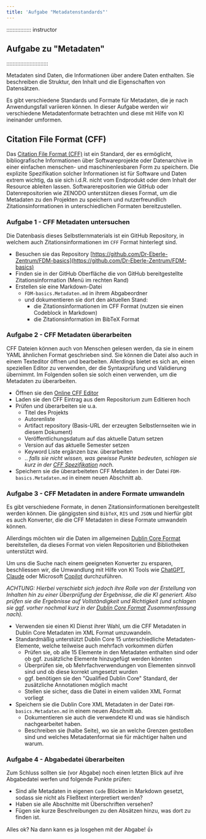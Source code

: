 ```yaml
---
title: 'Aufgabe "Metadatenstandards"'
---
```


:::::::::::::::: instructor
## Aufgabe zu "Metadaten"
:::::::::::::::::::::::::::

Metadaten sind Daten, die Informationen über andere Daten enthalten. 
Sie beschreiben die Struktur, den Inhalt und die Eigenschaften von Datensätzen.

Es gibt verschiedene Standards und Formate für Metadaten, die je nach Anwendungsfall variieren können.
In dieser Aufgabe werden wir verschiedene Metadatenformate betrachten und diese mit Hilfe von KI ineinander umformen.

## Citation File Format (CFF)

Das [Citation File Format (CFF)](https://citation-file-format.github.io/) ist ein Standard, der es ermöglicht, bibliografische Informationen über Softwareprojekte oder Datenarchive in einer einfachen menschen- und maschinenlesbaren Form zu speichern.
Die explizite Spezifikation solcher Informationen ist für Software und Daten extrem wichtig, da sie sich i.d.R. nicht vom Endprodukt oder dem Inhalt der Resource ableiten lassen.
Softwarerepositorien wie GitHub oder Datenrepositorien wie ZENODO unterstützen dieses Format, um die Metadaten zu den Projekten zu speichern und nutzerfreundlich Zitationsinformationen in unterschiedlichen Formaten bereitzustellen.

### Aufgabe 1 - CFF Metadaten untersuchen

Die Datenbasis dieses Selbstlernmaterials ist ein GitHub Repository, in welchem auch Zitationsinformationen im `CFF` Format hinterlegt sind.

- Besuchen sie das Repository [https://github.com/Dr-Eberle-Zentrum/FDM-basics](https://github.com/Dr-Eberle-Zentrum/FDM-basics)
- Finden sie in der GitHub Oberfläche die von GitHub bereitgestellte Zitationsinformation (Menü im rechten Rand)
- Erstellen sie eine Markdown-Datei 
  - `FDM-basics.Metadaten.md` in ihrem Abgabeordner 
  - und dokumentieren sie dort den aktuellen Stand:
    - die Zitationsinformationen im CFF Format (nutzen sie einen Codeblock in Markdown)
    - die Zitationsinformation im BibTeX Format


### Aufgabe 2 - CFF Metadaten überarbeiten

CFF Dateien können auch von Menschen gelesen werden, da sie in einem YAML ähnlichen Format geschrieben sind.
Sie können die Datei also auch in einem Texteditor öffnen und bearbeiten.
Allerdings bietet es sich an, einen speziellen Editor zu verwenden, der die Syntaxprüfung und Validierung übernimmt.
Im Folgenden sollen sie solch einen verwenden, um die Metadaten zu überarbeiten.

- Öffnen sie den [Online CFF Editor](https://citation-file-format.github.io/cff-initializer-javascript/#/)
- Laden sie den CFF Eintrag aus dem Repositorium zum Editieren hoch
- Prüfen und überarbeiten sie u.a.
  - Titel des Projekts
  - Autorenliste
  - Artifact repository (Basis-URL der erzeugten Selbstlernseiten wie in diesem Dokument)
  - Veröffentlichungsdatum auf das aktuelle Datum setzen
  - Version auf das aktuelle Semester setzen
  - Keyword Liste ergänzen bzw. überarbeiten
  - .. *falls sie nicht wissen, was gewisse Punkte bedeuten, schlagen sie kurz in der [CFF Spezifikation](https://github.com/citation-file-format/citation-file-format/blob/main/schema-guide.md#index) nach*.
- Speichern sie die überarbeiteten CFF Metadaten in der Datei `FDM-basics.Metadaten.md` in einem neuen Abschnitt ab.


### Aufgabe 3 - CFF Metadaten in andere Formate umwandeln

Es gibt verschiedene Formate, in denen Zitationsinformationen bereitgestellt werden können.
Die gängigsten sind `BibTeX`, `RIS` und `JSON` und hierfür gibt es auch Konverter, die die CFF Metadaten in diese Formate umwandeln können.

Allerdings möchten wir die Daten im allgemeinen [Dublin Core Format](https://www.glomas.de/glossar/dublin-core) bereitstellen, da dieses Format von vielen Repositorien und Bibliotheken unterstützt wird.

Um uns die Suche nach einem geeigneten Konverter zu ersparen, beschliessen wir, die Umwandlung mit Hilfe von KI Tools wie [ChatGPT](https://chat.openai.com/), [Claude](https://claude.ai/) oder Microsoft [Copilot](https://www.microsoft.com/en-us/microsoft-365/copilot) durchzuführen.

*ACHTUNG: Hierbei verschiebt sich jedoch ihre Rolle von der Erstellung von Inhalten hin zu einer Überprüfung der Ergebnisse, die die KI generiert.
Also prüfen sie die Ergebnisse auf Vollständigkeit und Richtigkeit (und schlagen sie ggf. vorher nochmal kurz in der [Dublin Core Format](https://www.glomas.de/glossar/dublin-core) Zusammenfassung nach).*

- Verwenden sie einen KI Dienst ihrer Wahl, um die CFF Metadaten in Dublin Core Metadaten im XML Format umzuwandeln.
- Standardmäßig unterstützt Dublin Core 15 unterschiedliche Metadaten-Elemente, welche teilweise auch mehrfach vorkommen dürfen
  - Prüfen sie, ob alle 15 Elemente in den Metadaten enthalten sind oder ob ggf. zusätzliche Elemente hinzugefügt werden könnten
  - Überprüfen sie, ob Mehrfachverwendungen von Elementen sinnvoll sind und ob diese korrekt umgesetzt wurden
  - ggf. benötigen sie den "Qualified Dublin Core" Standard, der zusätzliche Annotationen möglich macht
  - Stellen sie sicher, dass die Datei in einem validen XML Format vorliegt
- Speichern sie die Dublin Core XML Metadaten in der Datei `FDM-basics.Metadaten.md` in einem neuen Abschnitt ab.
  - Dokumentieren sie auch die verwendete KI und was sie händisch nachgearbeitet haben.
  - Beschreiben sie (halbe Seite), wo sie an welche Grenzen gestoßen sind und welches Metadatenformat sie für mächtiger halten und warum.


### Aufgabe 4 - Abgabedatei überarbeiten

Zum Schluss sollten sie (vor Abgabe) noch einen letzten Blick auf ihre Abgabedatei werfen und folgende Punkte prüfen:

- Sind alle Metadaten in eigenen `Code` Blöcken in Markdown gesetzt, sodass sie nicht als Fließtext interpretiert werden?
- Haben sie alle Abschnitte mit Überschriften versehen?
- Fügen sie kurze Beschreibungen zu den Absätzen hinzu, was dort zu finden ist.

Alles ok? Na dann kann es ja losgehen mit der Abgabe! 👍

